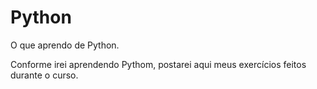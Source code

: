 Python
======

O que aprendo de Python.

Conforme irei aprendendo Pythom, postarei aqui meus exercícios feitos durante o curso.
